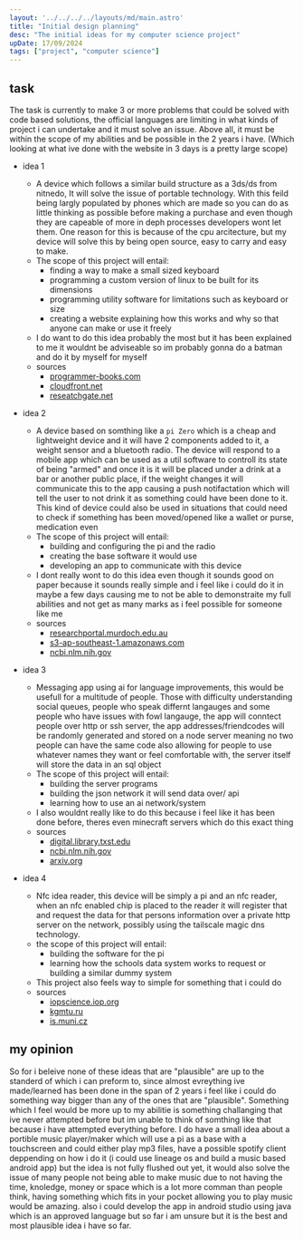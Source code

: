 ```yaml
---
layout: '../../../../layouts/md/main.astro'
title: "Initial design planning"
desc: "The initial ideas for my computer science project"
upDate: 17/09/2024
tags: ["project", "computer science"]
---
```

## task
The task is currently to make 3 or more problems that could be solved with code based solutions, the official languages are limiting in what kinds of project i can undertake and it must solve an issue. Above all, it must be within the scope of my abilities and be possible in the 2 years i have. (Which looking at what ive done with the website in 3 days is a pretty large scope)

* idea 1
    - A device which follows a similar build structure as a 3ds/ds from nitnedo, It will solve the issue of portable technology. With this feild being largly populated by phones which are made so you can do as little thinking as possible before making a purchase and even though they are capeable of more in deph processes developers wont let them. One reason for this is because of the cpu arcitecture, but my device will solve this by being open source, easy to carry and easy to make.
    - The scope of this project will entail:
        - finding a way to make a small sized keyboard
        - programming a custom version of linux to be built for its dimensions
        - programming utility software for limitations such as keyboard or size
        - creating a website explaining how this works and why so that anyone can make or use it freely
    - I do want to do this idea probably the most but it has been explained to me it wouldnt be adviseable so im probably gonna do a batman and do it by myself for myself
    - sources
        - [programmer-books.com](https://www.programmer-books.com/wp-content/uploads/2019/08/Raspberry-Pi-Computer-Architecture-Essentials.pdf "Dennis, A.K., 2016. Raspberry pi computer architecture essentials. Packt Publishing Ltd.")
        - [cloudfront.net](https://d1wqtxts1xzle7.cloudfront.net/107497753/Matthews2018-libre.pdf?1700325846=&response-content-disposition=inline%3B+filename%3DPortable_Parallel_Computing_with_the_Ras.pdf&Expires=1726064537&Signature=Zmh-Lv7AWRP09n7eG~MLVX8VuZ5RGwEf0kcMRYdifLKsazyijnM2htC9P7hxy1A6kAtt7q~DAvrS0aIiv9WeuyCnxavqJKgR9AhcSNBogEOOajPMpSgJsJ1TVOtGH3f15hG0vVxsP6vxENAHX04gF8gSN356ukeNnR9u3fGpYF9aTdRQmgGciHhNMpoJP~vdSMfArC-3SGQ3gPC7LdYrutje8sK-ItxEvMQQHSxjS5EThuclSNmh8hbSR70hE24suwerECirPgmMHMXcWozgCRTXIuQD3tuzlNbM8LqbUbdayZCy7qyLjcTvr3yo0ETWL660aEvfc57b1O1f-vdq-g__&Key-Pair-Id=APKAJLOHF5GGSLRBV4ZA "Matthews, S.J., Adams, J.C., Brown, R.A. and Shoop, E., 2018, February. Portable parallel computing with the Raspberry Pi. In Proceedings of the 49th ACM Technical Symposium on Computer Science Education (pp. 92-97).")
        - [reseatchgate.net](https://www.researchgate.net/profile/Vladimir-Vujovic/publication/280344140_ELI16_Maksimovic_Vujovic_Davidovic_Milosevic_Perisic/links/55b3368608ae9289a08594aa/ELI16-Maksimovic-Vujovic-Davidovic-Milosevic-Perisic.pdf "Maksimović, M., Vujović, V., Davidović, N., Milošević, V. and Perišić, B., 2014. Raspberry Pi as Internet of things hardware: performances and constraints. design issues, 3(8), pp.1-6.")

* idea 2
    - A device based on somthing like a `pi Zero` which is a cheap and lightweight device and it will have 2 components added to it, a weight sensor and a bluetooth radio. The device will respond to a mobile app which can be used as a util software to controll its state of being "armed" and once it is it will be placed under a drink at a bar or another public place, if the weight changes it will communicate this to the app causing a push notifactation which will tell the user to not drink it as something could have been done to it. This kind of device could also be used in situations that could need to check if something has been moved/opened like a wallet or purse, medication even
    - The scope of this project will entail:
        - building and configuring the pi and the radio
        - creating the base software it would use
        - developing an app to communicate with this device
    - I dont really wont to do this idea even though it sounds good on paper because it sounds really simple and i feel like i could do it in maybe a few days causing me to not be able to demonstraite my full abilities and not get as many marks as i feel possible for someone like me
    - sources
        - [researchportal.murdoch.edu.au](https://researchportal.murdoch.edu.au/view/pdfCoverPage?instCode=61MUN_INST&filePid=13158184870007891&download=true "Lynam, M.C., 2023. Beyond drink spiking: The prevalence of alcohol, psychoactive substances, and medications in drug facilitated sexual assaults.")
        - [s3-ap-southeast-1.amazonaws.com](https://s3-ap-southeast-1.amazonaws.com/ap-st01.ext.exlibrisgroup.com/61RMIT_INST/storage/alma/C3/8A/55/15/72/A4/CB/B1/7F/9D/A0/F2/11/5E/B4/8F/McPherson.pdf?response-content-type=application%2Fpdf&X-Amz-Algorithm=AWS4-HMAC-SHA256&X-Amz-Date=20240911T130801Z&X-Amz-SignedHeaders=host&X-Amz-Expires=119&X-Amz-Credential=AKIAJN6NPMNGJALPPWAQ%2F20240911%2Fap-southeast-1%2Fs3%2Faws4_request&X-Amz-Signature=60aa86326980f43e20ba9608902a02e4e77bcd16d728feef489fec243b423b7f "McPherson, B., 2007. Drink spiking: An investigation of its occurrence and predictors of perpetration and victimisation (Doctoral dissertation, RMIT University).")
        - [ncbi.nlm.nih.gov](https://www.ncbi.nlm.nih.gov/pmc/articles/PMC2658214/ "Hughes, H., Peters, R., Davies, G. and Griffiths, K., 2007. A study of patients presenting to an emergency department having had a “spiked drink”. Emergency Medicine Journal, 24(2), pp.89-91.")

* idea 3
    - Messaging app using ai for language improvements, this would be usefull for a multitude of people. Those with difficulty understanding social queues, people who speak differnt langauges and some people who have issues with fowl langauge, the app will conntect people over http or ssh server, the app addresses/friendcodes will be randomly generated and stored on a node server meaning no two people can have the same code also allowing for people to use whatever names they want or feel comfortable with, the server itself will store the data in an sql object
    - The scope of this project will entail:
        - building the server programs
        - building the json network it will send data over/ api
        - learning how to use an ai network/system
    - I also wouldnt really like to do this because i feel like it has been done before, theres even minecraft servers which do this exact thing
    - sources
        - [digital.library.txst.edu](https://digital.library.txst.edu/server/api/core/bitstreams/63d07b91-8071-44ff-b902-ca7d85ac4d89/content "Smith, P.H., 2019. Digital Literacies And The Construction of The “Language Barrier”.")
        - [ncbi.nlm.nih.gov](https://www.ncbi.nlm.nih.gov/pmc/articles/PMC7201401/ "Al Shamsi, H., Almutairi, A.G., Al Mashrafi, S. and Al Kalbani, T., 2020. Implications of language barriers for healthcare: a systematic review. Oman medical journal, 35(2), p.e122.")
        - [arxiv.org](https://arxiv.org/pdf/2401.13136 "Shen, L., Tan, W., Chen, S., Chen, Y., Zhang, J., Xu, H., Zheng, B., Koehn, P. and Khashabi, D., 2024. The language barrier: Dissecting safety challenges of llms in multilingual contexts. arXiv preprint arXiv:2401.13136.")

* idea 4
    - Nfc idea reader, this device will be simply a pi and an nfc reader, when an nfc enabled chip is placed to the reader it will register that and request the data for that persons information over a private http server on the network, possibly using the tailscale magic dns technology.
    - the scope of this project will entail:
        - building the software for the pi
        - learning how the schools data system works to request or building a similar dummy system
    - This project also feels way to simple for something that i could do
    - sources
        - [iopscience.iop.org](https://iopscience.iop.org/article/10.1088/1742-6596/1196/1/012042/pdf "Widiyanto, A., 2019, March. Prototype of NFC Reader as a Attendance Sign at The Presence System. In Journal of Physics: Conference Series (Vol. 1196, No. 1, p. 012042). IOP Publishing.")
        - [kgmtu.ru](https://www.kgmtu.ru/documents/nauka/SbornikEng2020.pdf#page=166 "Savochkin, A., Koptsev, P. and Abdulgaziev, O., 2020. Development of NFC reader for access control system. In Recent Achievements and Prospects of Innovations and Technologies: матер. IX Всерос. науч.-практ. конф. студентов, аспирантов и молодых учёных к (pp. 166-169).")
        - [is.muni.cz](https://is.muni.cz/th/v28rw/nemec.pdf "NĚMEC, M., Client Identification via ID Card with NFC for iOS.")

## my opinion
So for i beleive none of these ideas that are "plausible" are up to the standerd of which i can preform to, since almost evreything ive made/learned has been done in the span of 2 years i feel like i could do something way bigger than any of the ones that are "plausible". Something which I feel would be more up to my abilitie is something challanging that ive never attempted before but im unable to think of somthing like that because i have attempted everything before. I do have a small idea about a portible music player/maker which will use a pi as a base with a touchscreen and could either play mp3 files, have a possible spotify client deppending on how i do it (i could use lineage os and build a music based android app) but the idea is not fully flushed out yet, it would also solve the issue of many people not being able to make music due to not having the time, knoledge, money or space which is a lot more comman than people think, having something which fits in your pocket allowing you to play music would be amazing. also i could develop the app in android studio using java which is an approved language but so far i am unsure but it is the best and most plausible idea i have so far.